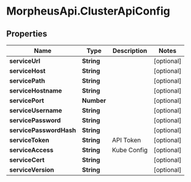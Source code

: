 # MorpheusApi.ClusterApiConfig

## Properties

Name | Type | Description | Notes
------------ | ------------- | ------------- | -------------
**serviceUrl** | **String** |  | [optional] 
**serviceHost** | **String** |  | [optional] 
**servicePath** | **String** |  | [optional] 
**serviceHostname** | **String** |  | [optional] 
**servicePort** | **Number** |  | [optional] 
**serviceUsername** | **String** |  | [optional] 
**servicePassword** | **String** |  | [optional] 
**servicePasswordHash** | **String** |  | [optional] 
**serviceToken** | **String** | API Token | [optional] 
**serviceAccess** | **String** | Kube Config | [optional] 
**serviceCert** | **String** |  | [optional] 
**serviceVersion** | **String** |  | [optional] 


